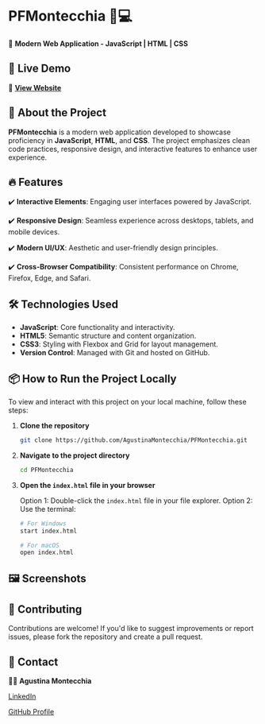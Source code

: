 # **PFMontecchia 🎨💻**

🚀 **Modern Web Application - JavaScript | HTML | CSS**

## 🌟 **Live Demo**
🔗 **[View Website](https://your-live-demo-link.com/)**

## 📖 **About the Project**
**PFMontecchia** is a modern web application developed to showcase proficiency in **JavaScript**, **HTML**, and **CSS**. The project emphasizes clean code practices, responsive design, and interactive features to enhance user experience.

## 🔥 **Features**
✔️ **Interactive Elements**: Engaging user interfaces powered by JavaScript.

✔️ **Responsive Design**: Seamless experience across desktops, tablets, and mobile devices.

✔️ **Modern UI/UX**: Aesthetic and user-friendly design principles.

✔️ **Cross-Browser Compatibility**: Consistent performance on Chrome, Firefox, Edge, and Safari.

## 🛠️ **Technologies Used**
- **JavaScript**: Core functionality and interactivity.
- **HTML5**: Semantic structure and content organization.
- **CSS3**: Styling with Flexbox and Grid for layout management.
- **Version Control**: Managed with Git and hosted on GitHub.

## 📦 **How to Run the Project Locally**
To view and interact with this project on your local machine, follow these steps:

1. **Clone the repository**
   ``` bash
   git clone https://github.com/AgustinaMontecchia/PFMontecchia.git
   ```

2. **Navigate to the project directory**
    ```bash
    cd PFMontecchia
    ```
3. **Open the ```index.html``` file in your browser**
    
    Option 1: Double-click the ```index.html``` file in your file explorer.
    Option 2: Use the terminal:
    ```bash
    # For Windows
    start index.html

    # For macOS
    open index.html
    ```

## 🖼️ Screenshots

## 🤝 Contributing
Contributions are welcome! If you'd like to suggest improvements or report issues, please fork the repository and create a pull request.

## 📩 Contact

👩‍💻 **Agustina Montecchia**

[LinkedIn](https://www.linkedin.com/in/agustinamontecchia/)

[GitHub Profile](https://github.com/AgustinaMontecchia)
